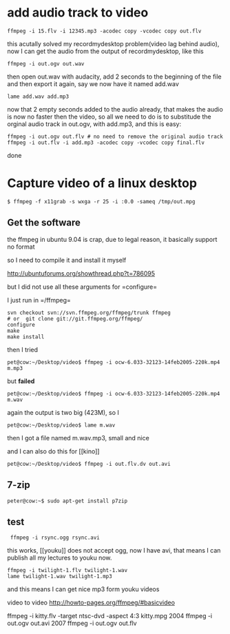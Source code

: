 # add audio track to video

    ffmpeg -i 15.flv -i 12345.mp3 -acodec copy -vcodec copy out.flv

this acutally solved my recordmydesktop problem(video lag behind audio), now I can get the audio from the output of recordmydesktop, like this

    ffmpeg -i out.ogv out.wav

then open out.wav with audacity, add 2 seconds to the beginning of the file
and then export it again, say we now have it named add.wav

    lame add.wav add.mp3

now that 2 empty seconds added to the audio already, that makes the audio is now no faster then the video, so all we need to do is to substitude the orginal audio track in out.ogv, with add.mp3, and this is easy:
    
    ffmpeg -i out.ogv out.flv # no need to remove the original audio track
    ffmpeg -i out.flv -i add.mp3 -acodec copy -vcodec copy final.flv

done
# Capture video of a linux desktop

    $ ffmpeg -f x11grab -s wxga -r 25 -i :0.0 -sameq /tmp/out.mpg

## Get the software

the ffmpeg in ubuntu 9.04 is crap, due to legal reason, it basically support no format

so I need to compile it and install it myself

http://ubuntuforums.org/showthread.php?t=786095

but I did not use all these arguments for =configure=

I just run in =/ffmpeg= 
    

    svn checkout svn://svn.ffmpeg.org/ffmpeg/trunk ffmpeg
    # or  git clone git://git.ffmpeg.org/ffmpeg/
    configure
    make 
    make install
    


then I tried
    

    
    pet@cow:~/Desktop/video$ ffmpeg -i ocw-6.033-32123-14feb2005-220k.mp4 m.mp3
     
    


but **failed**
    

    pet@cow:~/Desktop/video$ ffmpeg -i ocw-6.033-32123-14feb2005-220k.mp4 m.wav
    


again the output is two big (423M), so I 
    

    pet@cow:~/Desktop/video$ lame m.wav 
    


then I got a	file named m.wav.mp3, small and nice

and I can also do this for [[kino]]
    

    pet@cow:~/Desktop/video$ ffmpeg -i out.flv.dv out.avi
    


## 7-zip
    

    peter@cow:~$ sudo apt-get install p7zip
    


## test
    

     ffmpeg -i rsync.ogg rsync.avi
    

this works, [[youku]] does not accept ogg, now I have avi, that means I can
publish all my lectures to youku now.

    

    ffmpeg -i twilight-1.flv twilight-1.wav
    lame twilight-1.wav twilight-1.mp3
    


and this means I can get nice mp3 form youku videos


video to video
http://howto-pages.org/ffmpeg/#basicvideo

ffmpeg -i kitty.flv -target ntsc-dvd -aspect 4:3 kitty.mpg
 2004  ffmpeg -i out.ogv out.avi
 2007  ffmpeg -i out.ogv out.flv


